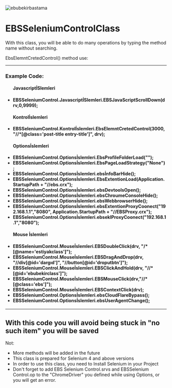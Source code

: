 ![ebubekirbastama](https://blogger.googleusercontent.com/img/b/R29vZ2xl/AVvXsEh8ymdTpUeS7G-HTyk4IDI-K14BTbG2yPFRMtmerLZXlj3klF4hORy-YvJEuJfKlAvqS9U0slrfyMpc8yobWD9KWr2u8TPVqYFNnYzOoyKxzh_mU8heekajb0iBCvGdxrcN2i4uTe11niLY6Xext8gc6-xhVvmQ8Q4AFDJHnMFQFcvse2TWtjklLSXy/s4000/rm371-a08.webp)

# EBSSeleniumControlClass
With this class, you will be able to do many operations by typing the method name without searching.

EbsElemntCretedControl() method use:
<hr>
<h3>Example Code:</h3>

<ul class="container float">
<h4>JavascriptİSlemleri<h4/>
<li>EBSSeleniumControl.JavascriptİSlemleri.EBSJavaScriptScrollDown(drv,0,9999); </li>

<h4>Kontrolİslemleri<h4/>
<li>EBSSeleniumControl.Kontrolİslemleri.EbsElemntCretedControl(3000, "//*[@class='post-title entry-title']", drv);</li>

<h4>Optionsİslemleri<h4/>
<li>EBSSeleniumControl.Optionsİslemleri.EbsProfileFolderLoad("");</li>
<li>EBSSeleniumControl.Optionsİslemleri.EbsPageLoadStrategy("None");</li>
<li>EBSSeleniumControl.Optionsİslemleri.ebsİnfoBarHide();</li>
<li>EBSSeleniumControl.Optionsİslemleri.EbsExtentionLoad(Application.StartupPath + "//ebs.crx");</li>
<li>EBSSeleniumControl.Optionsİslemleri.ebsDevtoolsOpen();</li>
<li>EBSSeleniumControl.Optionsİslemleri.ebsChroumeConsoleHide();</li>
<li>EBSSeleniumControl.Optionsİslemleri.ebsWebbrowserHide();</li>
<li>EBSSeleniumControl.Optionsİslemleri.ebsExtentionProxyCoonect("192.168.1.1","8080", Application.StartupPath + "//EBSProxy.crx");</li>
<li>EBSSeleniumControl.Optionsİslemleri.ebseklProxyCoonect("192.168.1.1","8080");</li>

<h4>Mouse İslemleri<h4/>
<li>EBSSeleniumControl.Mouseİslemleri.EBSDoubleClick(drv, "/*[@name='estiyakclass']"); </li>
<li>EBSSeleniumControl.Mouseİslemleri.EBSDragAndDrop(drv, "//div[@id='dargıd']", "//button[@id='droputbtn']"); </li>
<li>EBSSeleniumControl.Mouseİslemleri.EBSClickAndHold(drv, "//*[@id='ebubekirclass']"); </li>
<li>EBSSeleniumControl.Mouseİslemleri.EBSMouseClick(drv,"//*[@class='ebs']"); </li>
<li>EBSSeleniumControl.Mouseİslemleri.EBSContextClick(drv); </li>
<li>EBSSeleniumControl.Optionsİslemleri.ebsCloudFlareBypass();</li>
<li>EBSSeleniumControl.Optionsİslemleri.ebsUserAgentChange();</li>
</ul>
  
<hr>
<h2> With this code you will avoid being stuck in "no such item" you will be saved </h2>

Not:
<ul class="container float">
  <li> More methods will be added in the future</li>
  <li> This class is prepared for Selenium 4 and above versions</li>
  <li> In order to use this class, you need to Install Selenium in your Project</li>
  <li> Don't forget to add EBS Selenium Control.srvs and EBSSelenium Control.op to the "ChromeDriver" you defined while using Options, or you will get an error.</li>
</ul>

